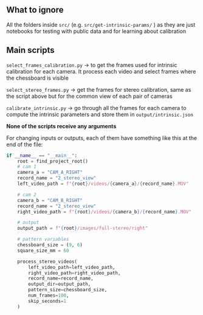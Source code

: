 ## What to ignore

All the folders inside `src/` (e.g. `src/get-intrinsic-params/` ) as they are just notebooks for testing with public data and for learning about calibration

## Main scripts

`select_frames_calibration.py` -> to get the frames used for intrinsic calibration for each camera. It process each video and select frames where the chessboard is visible

`select_stereo_frames.py` -> get the frames for stereo calibration, same as the script above but for the common view of each pair of cameras

`calibrate_intrinsic.py` -> go through all the frames for each camera to compute the intrinsic parameters and store them in `output/intrinsic.json`

**None of the scripts receive any arguments**

For changing inputs or outputs, each of them have something like this at the end of the file:

```python
if __name__ == "__main__":
    root = find_project_root()
    # cam 1
    camera_a = "CAM_A_RIGHT"
    record_name = "2_stereo_view"
    left_video_path = f"{root}/videos/{camera_a}/{record_name}.MOV"

    # cam 2
    camera_b = "CAM_B_RIGHT"
    record_name = "2_stereo_view"
    right_video_path = f"{root}/videos/{camera_b}/{record_name}.MOV"

    # output
    output_path = f"{root}/images/full-stereo/right"

    # pattern variables
    chessboard_size = (9, 6)
    square_size_mm = 60

    process_stereo_videos(
        left_video_path=left_video_path,
        right_video_path=right_video_path,
        record_name=record_name,
        output_dir=output_path,
        pattern_size=chessboard_size,
        num_frames=100,
        skip_seconds=1
    )

```
